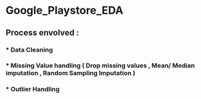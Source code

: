 # Google_Playstore_EDA

## Process envolved :
### * Data Cleaning
### * Missing Value handling ( Drop missing values , Mean/ Median imputation , Random Sampling Imputation )
### * Outlier Handling
